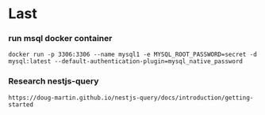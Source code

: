 # Last

### run msql docker container
```
docker run -p 3306:3306 --name mysql1 -e MYSQL_ROOT_PASSWORD=secret -d mysql:latest --default-authentication-plugin=mysql_native_password
```

### Research nestjs-query
```
https://doug-martin.github.io/nestjs-query/docs/introduction/getting-started
```
